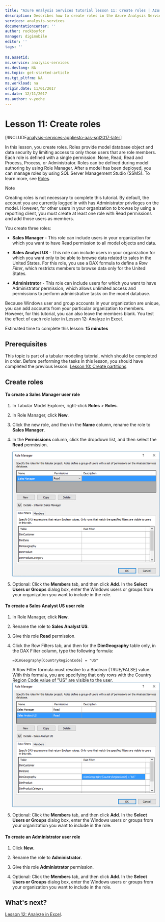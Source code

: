 ```yaml
---
title: "Azure Analysis Services tutorial lesson 11: Create roles | Azure"
description: Describes how to create roles in the Azure Analysis Services tutorial project. 
services: analysis-services
documentationcenter: ''
author: rockboyfor
manager: digimobile
editor: ''
tags: ''

ms.assetid: 
ms.service: analysis-services
ms.devlang: NA
ms.topic: get-started-article
ms.tgt_pltfrm: NA
ms.workload: na
origin.date: 11/01/2017
ms.date: 12/11/2017
ms.author: v-yeche
---
```

# Lesson 11: Create roles

[!INCLUDE[analysis-services-appliesto-aas-sql2017-later](../../../includes/analysis-services-appliesto-aas-sql2017-later.md)]

In this lesson, you create roles. Roles provide model database object and data security by limiting access to only those users that are role members. Each role is defined with a single permission: None, Read, Read and Process, Process, or Administrator. Roles can be defined during model authoring by using Role Manager. After a model has been deployed, you can manage roles by using SQL Server Management Studio (SSMS). To learn more, see [Roles](https://docs.microsoft.com/sql/analysis-services/tabular-models/roles-ssas-tabular).

> [!NOTE]  
> Creating roles is not necessary to complete this tutorial. By default, the account you are currently logged in with has Administrator privileges on the model. However, for other users in your organization to browse by using a reporting client, you must create at least one role with Read permissions and add those users as members.  

You create three roles:  

-   **Sales Manager** - This role can include users in your organization for which you want to have Read permission to all model objects and data.  

-   **Sales Analyst US** - This role can include users in your organization for which you want only to be able to browse data related to sales in the United States. For this role, you use a DAX formula to define a *Row Filter*, which restricts members to browse data only for the United States.  

-   **Administrator** - This role can include users for which you want to have Administrator permission, which allows unlimited access and permissions to perform administrative tasks on the model database.  

Because Windows user and group accounts in your organization are unique, you can add accounts from your particular organization to members. However, for this tutorial, you can also leave the members blank. You test the effect of each role later in Lesson 12: Analyze in Excel.  

Estimated time to complete this lesson: **15 minutes**  

## Prerequisites  
This topic is part of a tabular modeling tutorial, which should be completed in order. Before performing the tasks in this lesson, you should have completed the previous lesson: [Lesson 10: Create partitions](../tutorials/aas-lesson-10-create-partitions.md).  

## Create roles  

#### To create a Sales Manager user role  

1.  In Tabular Model Explorer, right-click **Roles** > **Roles**.  

2.  In Role Manager, click **New**.  

3.  Click the new role, and then in the **Name** column, rename the role to **Sales Manager**.  

4.  In the **Permissions** column, click the dropdown list, and then select the **Read** permission. 

    ![aas-lesson11-new-role](../tutorials/media/aas-lesson11-new-role.png) 

5.  Optional: Click the **Members** tab, and then click **Add**. In the **Select Users or Groups** dialog box, enter the Windows users or groups from your organization you want to include in the role.  

#### To create a Sales Analyst US user role  

1.  In Role Manager, click **New**.    

2.  Rename the role to **Sales Analyst US**.  

3.  Give this role **Read** permission.  

4.  Click the Row Filters tab, and then for the **DimGeography** table only, in the DAX Filter column, type the following formula:  

    ```Administrator
    =DimGeography[CountryRegionCode] = "US" 
    ```

    A Row Filter formula must resolve to a Boolean (TRUE/FALSE) value. With this formula, you are specifying that only rows with the Country Region Code value of "US" are visible to the user.  
    ![aas-lesson11-role-filter](../tutorials/media/aas-lesson11-role-filter.png) 

6.  Optional: Click the **Members** tab, and then click **Add**. In the **Select Users or Groups** dialog box, enter the Windows users or groups from your organization you want to include in the role.  

#### To create an Administrator user role  

1.  Click **New**.  

2.  Rename the role to **Administrator**.  

3.  Give this role **Administrator** permission.  

4.  Optional: Click the **Members** tab, and then click **Add**. In the **Select Users or Groups** dialog box, enter the Windows users or groups from your organization you want to include in the role. 

## What's next?
[Lesson 12: Analyze in Excel](../tutorials/aas-lesson-12-analyze-in-excel.md).

<!--Update_Description: update meta properties-->